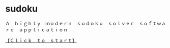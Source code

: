 # sudoku

Ａ　ｈｉｇｈｌｙ　ｍｏｄｅｒｎ　ｓｕｄｏｋｕ　ｓｏｌｖｅｒ　ｓｏｆｔｗａｒｅ　ａｐｐｌｉｃａｔｉｏｎ

[【Ｃｌｉｃｋ　ｔｏ　ｓｔａｒｔ】](http://tatuarvela.github.io/sudoku)
